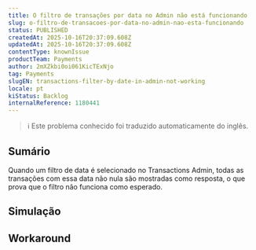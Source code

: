 ```yaml
---
title: O filtro de transações por data no Admin não está funcionando
slug: o-filtro-de-transacoes-por-data-no-admin-nao-esta-funcionando
status: PUBLISHED
createdAt: 2025-10-16T20:37:09.608Z
updatedAt: 2025-10-16T20:37:09.608Z
contentType: knownIssue
productTeam: Payments
author: 2mXZkbi0oi061KicTExNjo
tag: Payments
slugEN: transactions-filter-by-date-in-admin-not-working
locale: pt
kiStatus: Backlog
internalReference: 1180441
---
```


>ℹ️ Este problema conhecido foi traduzido automaticamente do inglês.

## Sumário


Quando um filtro de data é selecionado no Transactions Admin, todas as transações com essa data não nula são mostradas como resposta, o que prova que o filtro não funciona como esperado.
## Simulação


## Workaround

